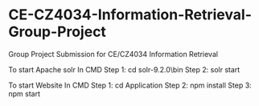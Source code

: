 # CE-CZ4034-Information-Retrieval-Group-Project
Group Project Submission for CE/CZ4034 Information Retrieval



To start Apache solr
In CMD
Step 1: cd solr-9.2.0\bin
Step 2: solr start


To start Website
In CMD
Step 1: cd Application
Step 2: npm install
Step 3: npm start
